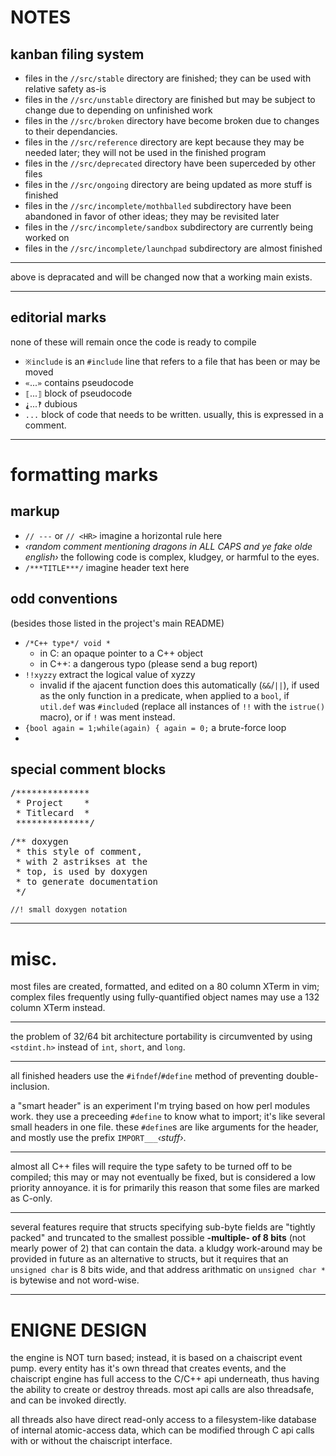 NOTES
=====

kanban filing system
--------------------
- files in the `//src/stable` directory are finished; they can be used with relative safety as-is
- files in the `//src/unstable` directory are finished but may be subject to change due to depending on unfinished work
- files in the `//src/broken` directory have become broken due to changes to their dependancies.
- files in the `//src/reference` directory are kept because they may be needed later; they will not be used in the finished program
- files in the `//src/deprecated` directory have been superceded by other files
- files in the `//src/ongoing` directory are being updated as more stuff is finished
- files in the `//src/incomplete/mothballed` subdirectory have been abandoned in favor of other ideas; they may be revisited later
- files in the `//src/incomplete/sandbox` subdirectory are currently being worked on
- files in the `//src/incomplete/launchpad` subdirectory are almost finished

---

above is depracated and will be changed now that a working main exists.

---

editorial marks
---------------
none of these will remain once the code is ready to compile
- `※include` is an `#include` line that refers to a file that has been or may be moved
- `«`...`»` contains pseudocode
- `⟦`...`⟧` block of pseudocode
- `⸘`...`‽` dubious
- `...` block of code that needs to be written. usually, this is expressed in a comment.

---

formatting marks
================

markup
------
- `// ---` or `// <HR>` imagine a horizontal rule here
- *‹random comment mentioning dragons in ALL CAPS and ye fake olde english›*
  the following code is complex, kludgey, or harmful to the eyes.
- `/***TITLE***/` imagine header text here

odd conventions
---------------
(besides those listed in the project's main README)
- `/*C++ type*/ void *`
  - in C: an opaque pointer to a C++ object
  - in C++: a dangerous typo (please send a bug report)
- `!!xyzzy` extract the logical value of xyzzy
  - invalid if the ajacent function does this automatically (`&&`/`||`), if
    used as the only function in a predicate, when applied to a `bool`, if
    `util.def` was `#include`d (replace all instances of `!!` with the
    `istrue()` macro), or if `!` was ment instead.
- `{bool again = 1;while(again) { again = 0;` a brute-force loop
- 

special comment blocks
----------------------

<PRE>/**************
 * Project    *
 * Titlecard  *
 **************/</PRE>

<PRE>/** doxygen
 * this style of comment,
 * with 2 astrikses at the
 * top, is used by doxygen
 * to generate documentation
 */</PRE>

`//! small doxygen notation`

---

misc.
=====

most files are created, formatted, and edited on a 80 column XTerm in vim;
complex files frequently using fully-quantified object names may use a 132
column XTerm instead.

---

the problem of 32/64 bit architecture portability is circumvented by using
`<stdint.h>` instead of `int`, `short`, and `long`.

---

all finished headers use the `#ifndef`/`#define` method of preventing
double-inclusion.

a "smart header" is an experiment I'm trying based on how perl modules
work. they use a preceeding `#define` to know what to import; it's like
several small headers in one file. these `#define`s are like arguments for
the header, and mostly use the prefix `IMPORT___`*‹stuff›*.

---

almost all C++ files will require the type safety to be turned off to be
compiled; this may or may not eventually be fixed, but is considered a low
priority annoyance. it is for primarily this reason that some files are
marked as C-only.

---

several features require that structs specifying sub-byte fields are
"tightly packed" and truncated to the smallest possible **-multiple- of 8
bits** (not mearly power of 2) that can contain the data. a kludgy
work-around may be provided in future as an alternative to structs, but it
requires that an `unsigned char` is 8 bits wide, and that address
arithmatic on `unsigned char *` is bytewise and not word-wise.

---

ENIGNE DESIGN
=============

the engine is NOT turn based; instead, it is based on a chaiscript event
pump. every entity has it's own thread that creates events, and the
chaiscript engine has full access to the C/C++ api underneath, thus having
the ability to create or destroy threads. most api calls are also
threadsafe, and can be invoked directly.

all threads also have direct read-only access to a filesystem-like database
of internal atomic-access data, which can be modified through C api calls
with or without the chaiscript interface. 
